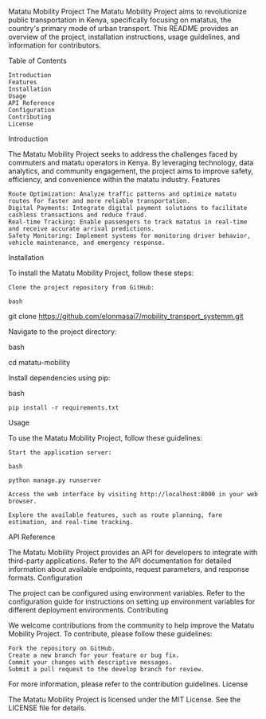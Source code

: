 Matatu Mobility Project
The Matatu Mobility Project aims to revolutionize public transportation in Kenya, specifically focusing on matatus, the country's primary mode of urban transport. This README provides an overview of the project, installation instructions, usage guidelines, and information for contributors.

Table of Contents

    Introduction
    Features
    Installation
    Usage
    API Reference
    Configuration
    Contributing
    License

Introduction

The Matatu Mobility Project seeks to address the challenges faced by commuters and matatu operators in Kenya. By leveraging technology, data analytics, and community engagement, the project aims to improve safety, efficiency, and convenience within the matatu industry.
Features

    Route Optimization: Analyze traffic patterns and optimize matatu routes for faster and more reliable transportation.
    Digital Payments: Integrate digital payment solutions to facilitate cashless transactions and reduce fraud.
    Real-time Tracking: Enable passengers to track matatus in real-time and receive accurate arrival predictions.
    Safety Monitoring: Implement systems for monitoring driver behavior, vehicle maintenance, and emergency response.

Installation

To install the Matatu Mobility Project, follow these steps:

    Clone the project repository from GitHub:

    bash

git clone https://github.com/elonmasai7/mobility_transport_systemm.git

Navigate to the project directory:

bash

cd matatu-mobility

Install dependencies using pip:

bash

    pip install -r requirements.txt

Usage

To use the Matatu Mobility Project, follow these guidelines:

    Start the application server:

    bash

    python manage.py runserver

    Access the web interface by visiting http://localhost:8000 in your web browser.

    Explore the available features, such as route planning, fare estimation, and real-time tracking.

API Reference

The Matatu Mobility Project provides an API for developers to integrate with third-party applications. Refer to the API documentation for detailed information about available endpoints, request parameters, and response formats.
Configuration

The project can be configured using environment variables. Refer to the configuration guide for instructions on setting up environment variables for different deployment environments.
Contributing

We welcome contributions from the community to help improve the Matatu Mobility Project. To contribute, please follow these guidelines:

    Fork the repository on GitHub.
    Create a new branch for your feature or bug fix.
    Commit your changes with descriptive messages.
    Submit a pull request to the develop branch for review.

For more information, please refer to the contribution guidelines.
License

The Matatu Mobility Project is licensed under the MIT License. See the LICENSE file for details.
